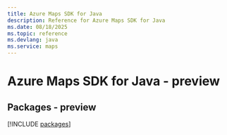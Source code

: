 ```yaml
---
title: Azure Maps SDK for Java
description: Reference for Azure Maps SDK for Java
ms.date: 08/18/2025
ms.topic: reference
ms.devlang: java
ms.service: maps
---
```

# Azure Maps SDK for Java - preview
## Packages - preview
[!INCLUDE [packages](maps-index.md)]